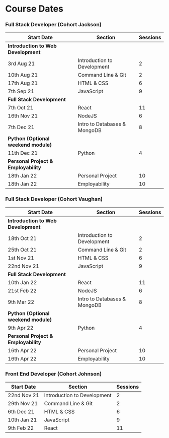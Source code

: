 # Course Dates

### Full Stack Developer (Cohort Jackson)
|Start Date     | Section                       | Sessions  |
|---------------|-------------------------------|-----------|
|**Introduction to Web Development**                      |||
|3rd Aug 21	    |	Introduction to Development |   2       |
|10th Aug 21 	|	Command Line & Git          |   2       |
|17th Aug 21 	|	HTML & CSS                  |   6       |
|7th Sep 21  	|	JavaScript                  |   9       |
|**Full Stack Development**                               |||
|7th Oct 21	    |	React                       |   11      |
|16th Nov 21 	|	NodeJS                      |   6       |
|7th Dec 21  	|	Intro to Databases & MongoDB|   8       |
|**Python (Optional weekend module)**                     |||
|11th Dec 21  	|	Python                      |    4      |
|**Personal Project & Employability**                     |||
|18th Jan 22	|	Personal Project            |    10     |
|18th Jan 22 	|	Employability               |    10     |

### Full Stack Developer (Cohort Vaughan)
|Start Date     | Section                       | Sessions  |
|---------------|-------------------------------|-----------|
|**Introduction to Web Development**                      |||
|18th Oct 21	|	Introduction to Development |   2       |
|25th Oct 21 	|	Command Line & Git          |   2       |
|1st Nov 21 	|	HTML & CSS                  |   6       |
|22nd Nov 21 	|	JavaScript                  |   9       |
|**Full Stack Development**                               |||
|10th Jan 22	|	React                       |   11      |
|21st Feb 22 	|	NodeJS                      |   6       |
|9th Mar 22 	|	Intro to Databases & MongoDB|   8       |
|**Python (Optional weekend module)**                     |||
|9th Apr 22 	|	Python                      |    4      |
|**Personal Project & Employability**                     |||
|16th Apr 22	|	Personal Project            |    10     |
|16th Apr 22 	|	Employability               |    10     |
 

### Front End Developer (Cohort Johnson)

|Start Date | Section| Sessions |
|--- | ---| --- |
|22nd Nov 21	|	Introduction to Development| 2|
|29th Nov 21 	|	Command Line & Git|2|
|6th Dec 21 	|	HTML & CSS|6|
|10th Jan 21 	|	JavaScript|9|
|9th Feb 22		|	React|11|
